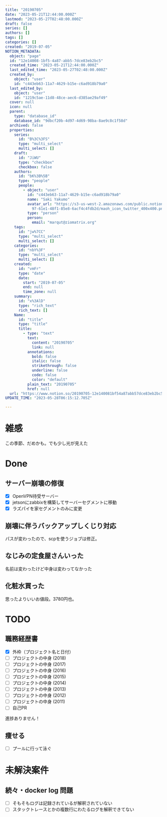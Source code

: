 ```yaml
---
title: "20190705"
date: "2023-05-21T12:44:00.000Z"
lastmod: "2023-05-27T02:48:00.000Z"
draft: false
series: []
authors: []
tags: []
categories: []
created: "2019-07-05"
NOTION_METADATA:
  object: "page"
  id: "12e14008-1bf5-4a87-abb5-7dce83eb2bc5"
  created_time: "2023-05-21T12:44:00.000Z"
  last_edited_time: "2023-05-27T02:48:00.000Z"
  created_by:
    object: "user"
    id: "c443eb63-11a7-4629-b15e-c6ad918b79a0"
  last_edited_by:
    object: "user"
    id: "1219c5ae-11d8-48ce-aec6-d385ae29af49"
  cover: null
  icon: null
  parent:
    type: "database_id"
    database_id: "9dbcf20b-4d97-4d69-98ba-8ae9c8c1f58d"
  archived: false
  properties:
    series:
      id: "B%3C%3FS"
      type: "multi_select"
      multi_select: []
    draft:
      id: "JiWU"
      type: "checkbox"
      checkbox: false
    authors:
      id: "bK%3B%5B"
      type: "people"
      people:
        - object: "user"
          id: "c443eb63-11a7-4629-b15e-c6ad918b79a0"
          name: "Saki Yakumo"
          avatar_url: "https://s3-us-west-2.amazonaws.com/public.notion-static.com/3ad1c4\
            97-61e1-48f1-85e8-6acf4c4fdb2d/maoh_icon_twitter_400x400.png"
          type: "person"
          person:
            email: "marqut@ziomatrix.org"
    tags:
      id: "jw%7CC"
      type: "multi_select"
      multi_select: []
    categories:
      id: "nbY%3F"
      type: "multi_select"
      multi_select: []
    created:
      id: "vmFr"
      type: "date"
      date:
        start: "2019-07-05"
        end: null
        time_zone: null
    summary:
      id: "x%3AlD"
      type: "rich_text"
      rich_text: []
    Name:
      id: "title"
      type: "title"
      title:
        - type: "text"
          text:
            content: "20190705"
            link: null
          annotations:
            bold: false
            italic: false
            strikethrough: false
            underline: false
            code: false
            color: "default"
          plain_text: "20190705"
          href: null
  url: "https://www.notion.so/20190705-12e140081bf54a87abb57dce83eb2bc5"
UPDATE_TIME: "2023-05-28T06:15:12.705Z"

---
```

<link rel="stylesheet" href="https://cdn.jsdelivr.net/npm/katex@0.16.2/dist/katex.min.css" integrity="sha384-bYdxxUwYipFNohQlHt0bjN/LCpueqWz13HufFEV1SUatKs1cm4L6fFgCi1jT643X" crossorigin="anonymous">


# 雑感


この季節、だめかも。でも少し光が見えた


# Done


## サーバー崩壊の修復

- [x] OpenVPN待受サーバー
- [x] jetsonにzabbixを構築してサーバーセグメントに移動
- [x] ラズパイを家セグメントのみに変更

## 崩壊に伴うバックアップしくじり対応


パスが変わったので、scpを使うジョブは修正。


## なじみの定食屋さんいった


名前は変わったけど中身は変わってなかった


## 化粧水買った


思ったよりいいお値段。3780円也。


# TODO


## 職務経歴書

- [x] 外枠（プロジェクト名と日付）
- [ ] プロジェクトの中身 (2018)
- [ ] プロジェクトの中身 (2017)
- [ ] プロジェクトの中身 (2016)
- [ ] プロジェクトの中身 (2015)
- [ ] プロジェクトの中身 (2014)
- [ ] プロジェクトの中身 (2013)
- [ ] プロジェクトの中身 (2012)
- [ ] プロジェクトの中身 (2011)
- [ ] 自己PR

進捗ありません！


## 痩せる

- [ ] プールに行って泳ぐ

# 未解決案件


## 続々・docker log 問題

- [ ] そもそもログは記録されているが解釈されていない
- [ ] スタックトレースとかの複数行にわたるログを解釈できてない
